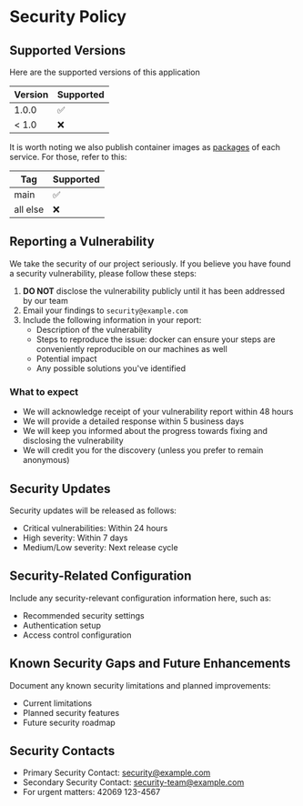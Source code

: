 <!--
Copyright © TUM AET 2025 - 2025

Licensed under the MIT License

Authors: Benedikt Hofmann, Patrick Stoeckle, and other contributors

SPDX-FileCopyrightText: 2025 TUM AET

SPDX-License-Identifier: MIT
-->

# Security Policy

## Supported Versions

Here are the supported versions of this application

| Version | Supported          |
| ------- | ------------------ |
| 1.0.0   | :white_check_mark: |
| < 1.0   | :x:                |

It is worth noting we also publish container images as [packages](https://github.com/AET-DevOps25?tab=packages&repo_name=w09-solution) of each service. For those, refer to this:

| Tag | Supported          |
| ------- | ------------------ |
| main   | :white_check_mark: |
| all else   | :x:                |

## Reporting a Vulnerability

We take the security of our project seriously. If you believe you have found a security vulnerability, please follow these steps:

1. **DO NOT** disclose the vulnerability publicly until it has been addressed by our team
2. Email your findings to ``security@example.com``
3. Include the following information in your report:
   - Description of the vulnerability
   - Steps to reproduce the issue: docker can ensure your steps are conveniently reproducible on our machines as well
   - Potential impact
   - Any possible solutions you've identified

### What to expect

- We will acknowledge receipt of your vulnerability report within 48 hours
- We will provide a detailed response within 5 business days
- We will keep you informed about the progress towards fixing and disclosing the vulnerability
- We will credit you for the discovery (unless you prefer to remain anonymous)

## Security Updates

Security updates will be released as follows:

- Critical vulnerabilities: Within 24 hours
- High severity: Within 7 days
- Medium/Low severity: Next release cycle

## Security-Related Configuration

Include any security-relevant configuration information here, such as:

- Recommended security settings
- Authentication setup
- Access control configuration

## Known Security Gaps and Future Enhancements

Document any known security limitations and planned improvements:
- Current limitations
- Planned security features
- Future security roadmap

## Security Contacts

- Primary Security Contact: security@example.com
- Secondary Security Contact: security-team@example.com
- For urgent matters: 42069 123-4567
